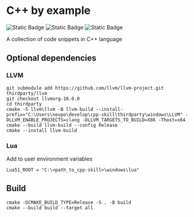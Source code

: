 # C++ by example

![Static Badge](https://img.shields.io/badge/cpp-11-6BBAEC)
![Static Badge](https://img.shields.io/badge/cpp-17-6987C9)
![Static Badge](https://img.shields.io/badge/cpp-20-B388EB)


A collection of code snippets in C++ language

## Optional dependencies

### LLVM

```
git submodule add https://github.com/llvm/llvm-project.git thirdparty/llvm
git checkout llvmorg-16.0.0
cd thirdparty
cmake -S llvm\llvm -B llvm-build --install-prefix="C:\Users\neupo\develop\cpp-skill\thirdparty\windows\LLVM" -DLLVM_ENABLE_PROJECTS=clang -DLLVM_TARGETS_TO_BUILD=X86 -Thost=x64
cmake --build llvm-build --config Release
cmake --install llvm-build
```

### Lua

Add to user environment variables

```
Lua51_ROOT = "C:\<path_to_cpp-skill>\windows\lua"
```


## Build

```
cmake -DCMAKE_BUILD_TYPE=Release -S . -B build
cmake --build build --target all
```
